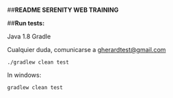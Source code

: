 
##**README SERENITY WEB TRAINING**

##**Run tests:**

Java 1.8
Gradle 


Cualquier duda, comunicarse a gherardtest@gmail.com
```
./gradlew clean test
```

In windows:
```
gradlew clean test
```
